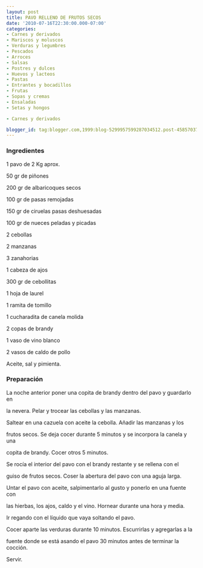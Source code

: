 ```yaml
---
layout: post
title: PAVO RELLENO DE FRUTOS SECOS
date: '2010-07-16T22:30:00.000-07:00'
categories:
- Carnes y derivados
- Mariscos y moluscos
- Verduras y legumbres
- Pescados
- Arroces
- Salsas
- Postres y dulces
- Huevos y lacteos
- Pastas
- Entrantes y bocadillos
- Frutas
- Sopas y cremas
- Ensaladas
- Setas y hongos

- Carnes y derivados

blogger_id: tag:blogger.com,1999:blog-5299957599287034512.post-4585703734152831
---
```


<h3>Ingredientes</h3>

1 pavo de 2 Kg aprox.

50 gr de piñones

200 gr de albaricoques secos

100 gr de pasas remojadas

150 gr de ciruelas pasas deshuesadas

100 gr de nueces peladas y picadas

2 cebollas

2 manzanas

3 zanahorias

1 cabeza de ajos

300 gr de cebollitas

1 hoja de laurel

1 ramita de tomillo

1 cucharadita de canela molida

2 copas de brandy

1 vaso de vino blanco

2 vasos de caldo de pollo

Aceite, sal y pimienta.

<h3>Preparación</h3>

La noche anterior poner una copita de brandy dentro del pavo y guardarlo en

la nevera. Pelar y trocear las cebollas y las manzanas.

Saltear en una cazuela con aceite la cebolla. Añadir las manzanas y los

frutos secos. Se deja cocer durante 5 minutos y se incorpora la canela y una

copita de brandy. Cocer otros 5 minutos.

Se rocía el interior del pavo con el brandy restante y se rellena con el

guiso de frutos secos. Coser la abertura del pavo con una aguja larga.

Untar el pavo con aceite, salpimentarlo al gusto y ponerlo en una fuente con

las hierbas, los ajos, caldo y el vino. Hornear durante una hora y media.

Ir regando con el líquido que vaya soltando el pavo.

Cocer aparte las verduras durante 10 minutos. Escurrirlas y agregarlas a la

fuente donde se está asando el pavo 30 minutos antes de terminar la cocción.

Servir.

